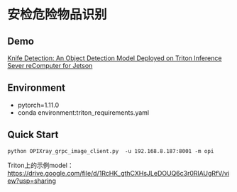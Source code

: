# 安检危险物品识别

## Demo
[Knife Detection: An Object Detection Model Deployed on Triton Inference Sever reComputer for Jetson](https://youtu.be/niS0TLzyn-s)

## Environment
  - pytorch=1.11.0
  - conda environment:triton_requirements.yaml

## Quick Start

```python OPIXray_grpc_image_client.py  -u 192.168.8.187:8001 -m opi```

Triton上的示例model：https://drive.google.com/file/d/1RcHK_gthCXHsJLeDOUQ6c3r0RlAUgRfV/view?usp=sharing

